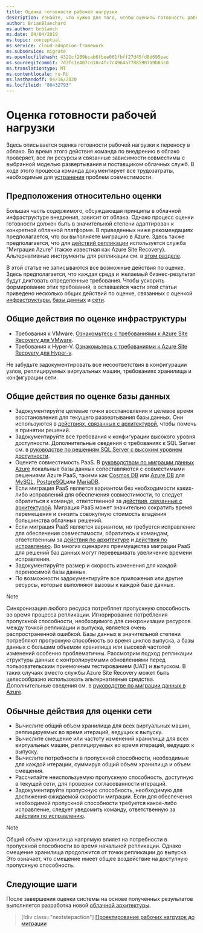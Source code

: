 ```yaml
---
title: Оценка готовности рабочей нагрузки
description: Узнайте, что нужно для того, чтобы оценить готовность рабочей нагрузки к переходу в облако. Вы узнаете, как проверить все активы и связанные с ними зависимости.
author: BrianBlanchard
ms.author: brblanch
ms.date: 04/04/2019
ms.topic: conceptual
ms.service: cloud-adoption-framework
ms.subservice: migrate
ms.openlocfilehash: 4321cf289bcab6fbee061fbff27d45fd8d695eac
ms.sourcegitcommit: 7d3fc1e407cd18c4fc7c4964a77885907a9b85c0
ms.translationtype: MT
ms.contentlocale: ru-RU
ms.lasthandoff: 04/16/2020
ms.locfileid: "80432793"
---
```

# <a name="evaluate-workload-readiness"></a>Оценка готовности рабочей нагрузки

Здесь описывается оценка готовности рабочей нагрузки к переносу в облако. Во время этого действия команда по внедрению в облако проверяет, все ли ресурсы и связанные зависимости совместимы с выбранной моделью развертывания и поставщиком облачных служб. В ходе этого процесса команда документирует все трудозатраты, необходимые для [устранения](../migrate/remediate.md) проблем совместимости.

## <a name="evaluation-assumptions"></a>Предположения относительно оценки

Большая часть содержимого, обсуждающая принципы в облачной инфраструктуре внедрения, зависит от облака. Однако процесс оценки готовности должен быть в значительной степени адаптирован к конкретной облачной платформе. В приведенных ниже рекомендациях предполагается, что вы выполняете миграцию в Azure. Здесь также предполагается, что для [действий репликации](../migrate/replicate.md) используется служба "Миграция Azure" (также известная как Azure Site Recovery). Альтернативные инструменты для репликации см. в [этом разделе](../migrate/replicate-options.md).

В этой статье не записываются все возможные действия по оценке. Здесь предполагается, что каждая среда и желаемый бизнес-результат будут диктовать определенные требования. Чтобы ускорить формирование этих требований, в оставшейся части этой статьи приведено несколько общих действий по оценке, связанных с оценкой [инфраструктуры](#common-infrastructure-evaluation-activities), [базы данных](#common-database-evaluation-activities) и [сети](#common-network-evaluation-activities).

## <a name="common-infrastructure-evaluation-activities"></a>Общие действия по оценке инфраструктуры

- Требования к VMware. [Ознакомьтесь с требованиями к Azure Site Recovery для VMware](https://docs.microsoft.com/azure/site-recovery/vmware-physical-azure-support-matrix).
- Требования к Hyper-V. [Ознакомьтесь с требованиями к Azure Site Recovery для Hyper-v](https://docs.microsoft.com/azure/site-recovery/hyper-v-azure-support-matrix).

Не забудьте задокументировать все несоответствия в конфигурации узлов, реплицируемых виртуальных машин, требованиях хранилища и конфигурации сети.

## <a name="common-database-evaluation-activities"></a>Общие действия по оценке базы данных

- Задокументируйте целевые точки восстановления и целевое время восстановления для текущего развертывания базы данных. Они используются в [действиях, связанных с архитектурой](./architect.md), чтобы помочь в принятии решений.
- Задокументируйте все требования к конфигурации высокого уровня доступности. Дополнительные сведения о требованиях к SQL Server см. в [руководстве по решениям SQL Server с высоким уровнем доступности](https://docs.microsoft.com/sql/sql-server/failover-clusters/high-availability-solutions-sql-server).
- Оцените совместимость PaaS. В [руководством по миграции данных Azure](https://datamigration.microsoft.com) локальные базы данных сопоставляются с совместимыми решениями Azure PaaS, такими как [Cosmos DB](https://docs.microsoft.com/azure/cosmos-db) или [Azure DB](https://docs.microsoft.com/azure/sql-database) для [MySQL](https://docs.microsoft.com/azure/mysql), [PostgreSQL](https://docs.microsoft.com/azure/postgresql)или [MariaDB](https://docs.microsoft.com/azure/mariadb).
- Если миграция PaaS является вариантом без необходимости каких-либо исправлений для обеспечения совместимости, то следует обратиться к команде, ответственной за [действия, связанные с архитектурой](./architect.md). Миграция PaaS может значительно сократить время перемещения и снизить совокупную стоимость владения большинства облачных решений.
- Если миграция PaaS является вариантом, но требуется исправление для обеспечения совместимости, обратитесь к командам, ответственным за [действия по архитектуре](./architect.md) и [действия по исправлению](../migrate/remediate.md). Во многих сценариях преимущества миграции PaaS для решений баз данных могут перевешивать увеличение времени исправления.
- Задокументируйте размер и скорость изменения для каждой переносимой базы данных.
- По возможности задокументируйте все приложения или другие ресурсы, которые выполняют вызовы к каждой базе данных.

> [!NOTE]
> Синхронизация любого ресурса потребляет пропускную способность во время процесса репликации. Игнорирование потребления пропускной способности, необходимого для синхронизации ресурсов между точкой репликации и выпуска, является очень распространенной ошибкой. Базы данных в значительной степени потребляют пропускную способность во время циклов выпуска, а базы данных с большим объемом хранилища или высокой частотой изменений особенно проблематичны. Рассмотрим подход репликации структуры данных с контролируемыми обновлениями перед пользовательским приемочным тестированием (UAT) и выпуском. В таких случаях вместо службы Azure Site Recovery может быть целесообразно использовать альтернативные средства. Дополнительные сведения см. в [руководстве по миграции данных в Azure](https://datamigration.microsoft.com).

## <a name="common-network-evaluation-activities"></a>Обычные действия для оценки сети

- Вычислите общий объем хранилища для всех виртуальных машин, реплицируемых во время итераций, ведущих к выпуску.
- Вычислите смещение или частоту изменений хранилища для всех виртуальных машин, реплицируемых во время итераций, ведущих к выпуску.
- Вычислите потребности в пропускной способности, необходимые для каждой итерации, суммируя общий объем хранилища и объем смещения.
- Рассчитайте неиспользуемую пропускную способность, доступную в текущей сети, для проверки согласованности итераций.
- Задокументируйте пропускную способность, необходимую для достижения ожидаемой скорости миграции. Если для обеспечения необходимой пропускной способности требуется какое-либо исправление, следует уведомить команду, ответственную за [действия по исправлению](../migrate/remediate.md).

> [!NOTE]
> Общий объем хранилища напрямую влияет на потребности в пропускной способности во время начальной репликации. Однако смещение хранилища продолжится от точки репликации до выпуска. Это означает, что смещение имеет общее воздействие на доступную пропускную способность.

## <a name="next-steps"></a>Следующие шаги

После завершения оценки системы на основе полученных результатов выполняется разработка новой [облачной архитектуры](./architect.md).

> [!div class="nextstepaction"]
> [Проектирование рабочих нагрузок до миграции](./architect.md)
